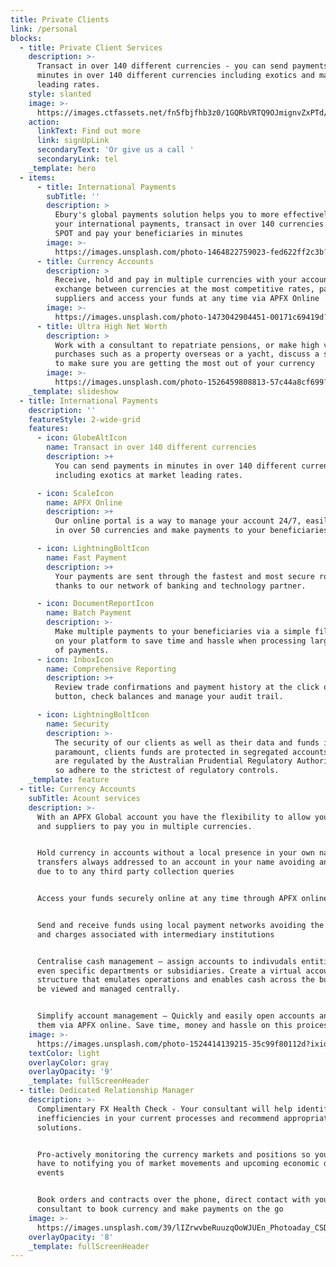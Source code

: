 ```yaml
---
title: Private Clients
link: /personal
blocks:
  - title: Private Client Services
    description: >-
      Transact in over 140 different currencies - you can send payments in
      minutes in over 140 different currencies including exotics and market
      leading rates.
    style: slanted
    image: >-
      https://images.ctfassets.net/fn5fbjfhb3z0/1GQRbVRTQ9OJmignvZxPTd/43b7e889507f8801aa8268aef9d95083/opera-house-2.jpg?w=1600&h=1066&q=50
    action:
      linkText: Find out more
      link: signUpLink
      secondaryText: 'Or give us a call '
      secondaryLink: tel
    _template: hero
  - items:
      - title: International Payments
        subTitle: ''
        description: >
          Ebury's global payments solution helps you to more effectively manage
          your international payments, transact in over 140 currencies book at
          SPOT and pay your beneficiaries in minutes
        image: >-
          https://images.unsplash.com/photo-1464822759023-fed622ff2c3b?ixid=MnwxMjA3fDB8MHxwaG90by1wYWdlfHx8fGVufDB8fHx8&ixlib=rb-1.2.1&auto=format&fit=crop&w=2100&q=80
      - title: Currency Accounts
        description: >
          Receive, hold and pay in multiple currencies with your account,
          exchange between currencies at the most competitive rates, pay your
          suppliers and access your funds at any time via APFX Online
        image: >-
          https://images.unsplash.com/photo-1473042904451-00171c69419d?ixid=MnwxMjA3fDB8MHxwaG90by1wYWdlfHx8fGVufDB8fHx8&ixlib=rb-1.2.1&auto=format&fit=crop&w=3475&q=80
      - title: Ultra High Net Worth
        description: >
          Work with a consultant to repatriate pensions, or make high value
          purchases such as a property overseas or a yacht, discuss a strategy
          to make sure you are getting the most out of your currency
        image: >-
          https://images.unsplash.com/photo-1526459808813-57c44a8cf699?ixid=MnwxMjA3fDB8MHxwaG90by1wYWdlfHx8fGVufDB8fHx8&ixlib=rb-1.2.1&auto=format&fit=crop&w=3466&q=80
    _template: slideshow
  - title: International Payments
    description: ''
    featureStyle: 2-wide-grid
    features:
      - icon: GlobeAltIcon
        name: Transact in over 140 different currencies
        description: >+
          You can send payments in minutes in over 140 different currencies
          including exotics at market leading rates.

      - icon: ScaleIcon
        name: APFX Online
        description: >+
          Our online portal is a way to manage your account 24/7, easily trade
          in over 50 currencies and make payments to your beneficiaries

      - icon: LightningBoltIcon
        name: Fast Payment
        description: >+
          Your payments are sent through the fastest and most secure routes,
          thanks to our network of banking and technology partner.

      - icon: DocumentReportIcon
        name: Batch Payment
        description: >-
          Make multiple payments to your beneficiaries via a simple file upload
          on your platform to save time and hassle when processing large volumes
          of payments.
      - icon: InboxIcon
        name: Comprehensive Reporting
        description: >+
          Review trade confirmations and payment history at the click of a
          button, check balances and manage your audit trail.

      - icon: LightningBoltIcon
        name: Security
        description: >-
          The security of our clients as well as their data and funds is
          paramount, clients funds are protected in segregated accounts and we
          are regulated by the Australian Prudential Regulatory Authority (APRA)
          so adhere to the strictest of regulatory controls.
    _template: feature
  - title: Currency Accounts
    subTitle: Acount services
    description: >-
      With an APFX Global account you have the flexibility to allow your clients
      and suppliers to pay you in multiple currencies.


      Hold currency in accounts without a local presence in your own name, with
      transfers always addressed to an account in your name avoiding any delays
      due to to any third party collection queries


      Access your funds securely online at any time through APFX online


      Send and receive funds using local payment networks avoiding the delays
      and charges associated with intermediary institutions


      Centralise cash management – assign accounts to indivudals entities or
      even specific departments or subsidiaries. Create a virtual account
      structure that emulates operations and enables cash across the business to
      be viewed and managed centrally.


      Simplify account management – Quickly and easily open accounts and manage
      them via APFX online. Save time, money and hassle on this proicess
    image: >-
      https://images.unsplash.com/photo-1524414139215-35c99f80112d?ixid=MnwxMjA3fDB8MHxwaG90by1wYWdlfHx8fGVufDB8fHx8&ixlib=rb-1.2.1&auto=format&fit=crop&w=2100&q=80
    textColor: light
    overlayColor: gray
    overlayOpacity: '9'
    _template: fullScreenHeader
  - title: Dedicated Relationship Manager
    description: >-
      Complimentary FX Health Check - Your consultant will help identify any
      inefficiencies in your current processes and recommend appropriate
      solutions.


      Pro-actively monitoring the currency markets and positions so you don’t
      have to notifying you of market movements and upcoming economic data and
      events


      Book orders and contracts over the phone, direct contact with your
      consultant to book currency and make payments on the go
    image: >-
      https://images.unsplash.com/39/lIZrwvbeRuuzqOoWJUEn_Photoaday_CSD%20(1%20of%201)-5.jpg?ixid=MnwxMjA3fDB8MHxwaG90by1wYWdlfHx8fGVufDB8fHx8&ixlib=rb-1.2.1&auto=format&fit=crop&w=2100&q=80
    overlayOpacity: '8'
    _template: fullScreenHeader
---
```


